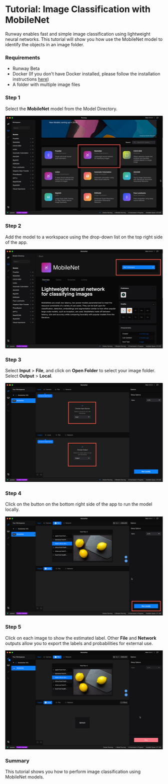 # Tutorial: Image Classification with MobileNet

Runway enables fast and simple image classification using lightweight
neural networks. This tutorial will show you how use the MobileNet
model to identify the objects in an image folder.

### Requirements
* Runway Beta
* Docker (If you don't have Docker installed, please follow the
  installation instructions [here](https://docs.runwayapp.ai/#/installation?id=download-docker))
* A folder with multiple image files

### Step 1

Select the **MobileNet** model from the Model Directory.

![Select Model](images/tutorial_mobilenet/01_select_model.png)

### Step 2

Add the model to a workspace using the drop-down list on the top right
side of the app.

![Add to Workspace](images/tutorial_mobilenet/02_add_to_workspace.png)

### Step 3

Select **Input** > **File**, and click on **Open Folder** to select
your image folder.
Select **Output** > **Local**.

![Set Input/Output](images/tutorial_mobilenet/03_set_io.png)

### Step 4

Click on the button on the bottom right side of the app to run the
model locally.

![Run the Model](images/tutorial_mobilenet/04_start.png)

### Step 5

Click on each image to show the estimated label. Other **File** and
**Network** outputs allow you to export the labels and probabilities
for external use.

![Success](images/tutorial_mobilenet/05_success.png)

### Summary

This tutorial shows you how to perform image classification using
MobileNet models.